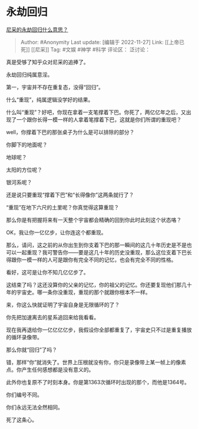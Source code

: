 # 永劫回归
[尼采的永劫回归什么意思？](https://www.zhihu.com/question/313856073/answer/705805556)

> Author: #Anonymity
> Last update: [编辑于 2022-11-27]
> Link: [[上帝已死]] [[尼采]]
> Tag: #文娱 #神学 #科学
> 评论区：
> 泛讨论：

真是受够了知乎众对尼采的追捧了。

永劫回归纯属意淫。

第一，宇宙并不存在重复态，没得“回归”。

什么“重现”，纯属逻辑没学好的结果。

什么叫“重现”？好吧，你现在拿着一支笔撑着下巴。你死了，两亿亿年之后，又出现了一个跟你长得一模一样的人拿着笔撑着下巴，这就是你们所谓的重现吧？

well，你撑着下巴的那张桌子为什么是可以排除的部分？

你脚下的地面呢？

地球呢？

太阳的方位呢？

银河系呢？

还是说只要重现“撑着下巴”和“长得像你”这两条就行了？

“重现”在地下六尺的土里呢？你真觉得这算重现？

那么你是有把握将来有一天整个宇宙都会精确的回到你此时此刻这个状态咯？

OK，我让你一亿亿步，让你连这个都重现。

那么，请问，这之前的从你出生到你支着下巴的那一瞬间的这几十年历史是不是也可以一起重现？我可警告你——要是这几十年的历史没重现，那么这位支着下巴长得跟你一模一样的人可是跟你有完全不同的记忆，也会有完全不同的性格。

看好，这可是让你不知几亿亿步了。

这结束了吗？这还没算你的父亲的记忆，你的祖父的记忆。你还要复现他们那几十年的宇宙史。哪一条你没重现，重现的那个就跟你根本不一样。

来，你这么快就证明了宇宙自身是无限循环的了？

你先把加速离去的星系追回来给我看看。

现在我再退给你一亿亿亿亿步，我假设你全部都重复了，宇宙史只不过是重复播放的循环录像带。

那么你就“回归”了吗？

错，那样“你”就消失了。世界上压根就没有你，你只是录像带上某一帧上的像素点。你产生任何感想都是没有意义的。

此外你也复原不了时刻本身。你是第1363次循环时出现的那个，而他是1364号。

你们编号不同。

你们永远无法全然相同。

死了这条心。
